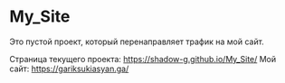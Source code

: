 # My_Site

Это пустой проект, который перенаправляет трафик на мой сайт.

Страница текущего проекта: https://shadow-g.github.io/My_Site/
Мой сайт: https://gariksukiasyan.ga/
